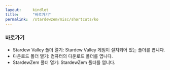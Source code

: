 ```yaml
---
layout:     kindlet
title:      "바로가기"
permalink:  /stardewzem/misc/shortcuts/ko
---
```


### **바로가기**

* Stardew Valley 폴더 열기: Stardew Valley 게임이 설치되어 있는 폴더를 엽니다.
* 다운로드 폴더 열기: 컴퓨터의 다운로드 폴더를 엽니다.
* StardewZem 폴더 열기: StardewZem 폴더를 엽니다.

<br/>
<br/>
